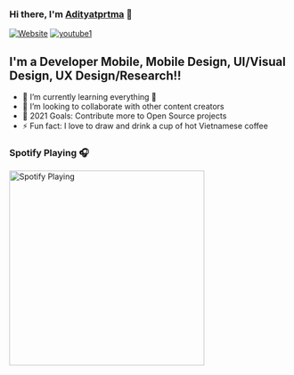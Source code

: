 ### Hi there, I'm [Adityatprtma][website] 👋

[![Website](https://img.shields.io/website?label=adityatprtma&logoColor=%20&style=for-the-badge&up_message=UP&url=https%3A%2F%2Flinktr.ee%2FAdityatprtma)](https://linktr.ee/Adityatprtma)
[![youtube1](https://img.shields.io/website?color=%23ff0000%20&label=%20adityatprtma&logo=youtube&logoColor=%23ff0000%20&style=for-the-badge&up_message=1k&url=https%3A%2F%2Fwww.youtube.com%2Fchannel%2FUCr19zDWnZgm-aRRaL0LPIjA%2Ffeatured%3Fsub_confirmation%3D1%3Fsub_confirmation%3D1)](https://www.youtube.com/channel/UCr19zDWnZgm-aRRaL0LPIjA/featured?sub_confirmation=1?sub_confirmation=1)

## I'm a Developer Mobile, Mobile Design, UI/Visual Design, UX Design/Research!!

- 🌱 I’m currently learning everything 🤣
- 👯 I’m looking to collaborate with other content creators
- 🥅 2021 Goals: Contribute more to Open Source projects
- ⚡ Fun fact: I love to draw and drink a cup of hot Vietnamese coffee

### Spotify Playing 🎧

[<img src="https://https://now-playing-codestackr.vercel.app/api/spotify-playing" alt="Spotify Playing" width="350" />](https://open.spotify.com/playlist/5BoApeZ2BiGCRVRh5f187z)

[website]: https://linktr.ee/Adityatprtma
[youtube1]: https://www.youtube.com/channel/UCr19zDWnZgm-aRRaL0LPIjA/featured?sub_confirmation=1?sub_confirmation=1
[youtube]: https://www.youtube.com/channel/UCr19zDWnZgm-aRRaL0LPIjA
[instagram]: https://www.instagram.com/adityatprtma/
